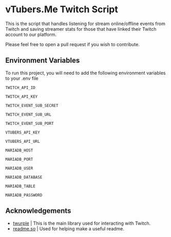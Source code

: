# vTubers.Me Twitch Script

This is the script that handles listening for stream online/offline events from Twitch and saving streamer stats for those that have linked their Twitch account to our platform.

Please feel free to open a pull request if you wish to contribute.

## Environment Variables

To run this project, you will need to add the following environment variables to your .env file

`TWITCH_API_ID`

`TWITCH_API_KEY`

`TWITCH_EVENT_SUB_SECRET`

`TWITCH_EVENT_SUB_URL`

`TWITCH_EVENT_SUB_PORT`

`VTUBERS_API_KEY`

`VTUBERS_API_URL`

`MARIADB_HOST`

`MARIADB_PORT`

`MARIADB_USER`

`MARIADB_DATABASE`

`MARIADB_TABLE`

`MARIADB_PASSWORD`

## Acknowledgements

- [twurple](https://github.com/twurple/twurple) | This is the main library used for interacting with Twitch.
- [readme.so](https://readme.so/) | Used for helping make a useful readme.
